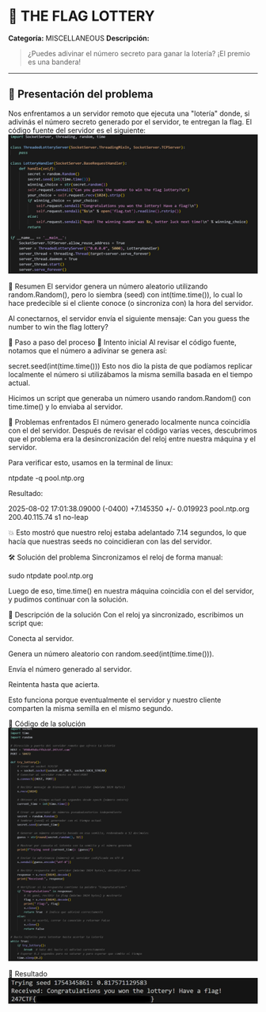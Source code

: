# 🎯 THE FLAG LOTTERY

**Categoría:** MISCELLANEOUS
**Descripción:**  
> ¿Puedes adivinar el número secreto para ganar la lotería? ¡El premio es una bandera!

---

## 🧩 Presentación del problema

Nos enfrentamos a un servidor remoto que ejecuta una "lotería" donde, si adivinás el número secreto generado por el servidor, te entregan la flag. El código fuente del servidor es el siguiente:
![Letra](./letraMisc.jpg)


📌 Resumen
El servidor genera un número aleatorio utilizando random.Random(), pero lo siembra (seed) con int(time.time()), lo cual lo hace predecible si el cliente conoce (o sincroniza con) la hora del servidor.

Al conectarnos, el servidor envía el siguiente mensaje:
Can you guess the number to win the flag lottery?

🧠 Paso a paso del proceso
🔎 Intento inicial
Al revisar el código fuente, notamos que el número a adivinar se genera así:

secret.seed(int(time.time()))
Esto nos dio la pista de que podíamos replicar localmente el número si utilizábamos la misma semilla basada en el tiempo actual.

Hicimos un script que generaba un número usando random.Random() con time.time() y lo enviaba al servidor.

🚧 Problemas enfrentados
El número generado localmente nunca coincidía con el del servidor. Después de revisar el código varias veces, descubrimos que el problema era la desincronización del reloj entre nuestra máquina y el servidor.

Para verificar esto, usamos en la terminal de linux:

ntpdate -q pool.ntp.org

Resultado:

2025-08-02 17:01:38.09000 (-0400) +7.145350 +/- 0.019923 pool.ntp.org 200.40.115.74 s1 no-leap

💥 Esto mostró que nuestro reloj estaba adelantado 7.14 segundos, lo que hacía que nuestras seeds no coincidieran con las del servidor.

🛠 Solución del problema
Sincronizamos el reloj de forma manual:

sudo ntpdate pool.ntp.org

Luego de eso, time.time() en nuestra máquina coincidía con el del servidor, y pudimos continuar con la solución.

🧩 Descripción de la solución
Con el reloj ya sincronizado, escribimos un script que:

Conecta al servidor.

Genera un número aleatorio con random.seed(int(time.time())).

Envía el número generado al servidor.

Reintenta hasta que acierta.

Esto funciona porque eventualmente el servidor y nuestro cliente comparten la misma semilla en el mismo segundo.

🧬 Código de la solución
![Script de python](./scriptMisc.jpg)


📸 Resultado
![Resultado](./flagMisc.jpg)
